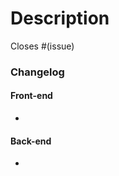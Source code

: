 # Description
Closes #(issue)

### Changelog
#### Front-end
-

#### Back-end
-

<!-- Sections below are optional, uncomment them to add related info -->

<!-- ## Are there any post-deployment tasks we need to perform? -->

<!-- ##  What gif/image best describes this PR or how it makes you feel? -->
<!-- GIFs For Github Chrome Extension https://chromewebstore.google.com/detail/gifs-for-github/dkgjnpbipbdaoaadbdhpiokaemhlphep -->
